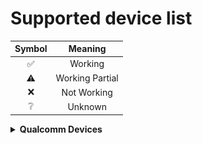 # Supported device list

| Symbol | Meaning      |
|:------:|:------------:|
| ✅     | Working     |
| ⚠️     | Working Partial |
| ❌     | Not Working |
| ❔     | Unknown     |

<details>
<summary><b><strong>Qualcomm Devices</strong></b></summary>

<br>

<details>
<summary><b><strong>Snapdragon 660 Devices</strong></b></summary>

<br>

<details>
<summary><b><strong>Xiaomi Devices</strong></b></summary>

## Xiaomi Redmi Note 7 (lavender)

<img align="right" src="Resources/Photos/xiaomi-lavender.jpg" width="1000" alt="Preview">


### Support Status

<table>
<td>

| Feature              | Description   | State |
|:---------------------|:--------------|:-----:|
| Internal Storage     |               | ✅    |
| Side Buttons         |               | ✅    |
| Proximity Sensor     |               | ❌    |
| Light Sensor         |               | ❌    |
| Accelerometer Sensor |               | ✅    |
| Compass Sensor       |               | ❌    | 
| Gyroscope Sensor     |               | ❌    |
| Fingerprint Sensor   |               | ❌    |
| NFC Sensor           |               | ❌    |
| Temperature Sensor   |               | ✅    |
| Battery              |               | ✅    |
| USB Host Mode        | OTG Vbus not works | ⚠️    |
| USB Device Mode      |               | ✅    |
| USB Power Delivery   |               | ❌    |
| Charging             |               | ✅    |
| WLAN                 |               | ✅    |
| CPU                  |               | ✅    |
| Touchscreen          |               | ✅    |
| Bluetooth            |               | ⚠️    |
| GPS                  |               | ❌    |
| Speakers             |               | ❌    |
| Microphone           |               | ❌    |
| GPU                  |               | ✅    |
| Camera               |               | ❌    |
| Flashlight           |               | ❌    |
| Mobile Data  | remoteproc crashing  | | ❌    |
| SMS            |               | ✅   
| Calls            |               | ✅ |  
| Display              |               | ✅    | 
| Vibration            |               | ✅    |

Make image: [Guide](https://github.com/ZXlieC/alarm-mobile/blob/main/Resources/Guides/lavender.md)

</td>
</table>

</br>

</br>
